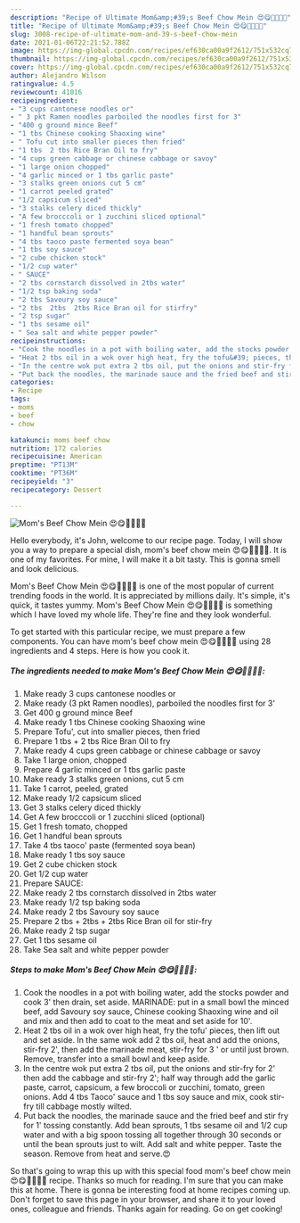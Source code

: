 ```yaml
---
description: "Recipe of Ultimate Mom&amp;#39;s Beef Chow Mein 😍😋🐂🍝🍗🥗"
title: "Recipe of Ultimate Mom&amp;#39;s Beef Chow Mein 😍😋🐂🍝🍗🥗"
slug: 3008-recipe-of-ultimate-mom-and-39-s-beef-chow-mein
date: 2021-01-06T22:21:52.788Z
image: https://img-global.cpcdn.com/recipes/ef630ca00a9f2612/751x532cq70/moms-beef-chow-mein-😍😋🐂🍝🍗🥗-recipe-main-photo.jpg
thumbnail: https://img-global.cpcdn.com/recipes/ef630ca00a9f2612/751x532cq70/moms-beef-chow-mein-😍😋🐂🍝🍗🥗-recipe-main-photo.jpg
cover: https://img-global.cpcdn.com/recipes/ef630ca00a9f2612/751x532cq70/moms-beef-chow-mein-😍😋🐂🍝🍗🥗-recipe-main-photo.jpg
author: Alejandro Wilson
ratingvalue: 4.5
reviewcount: 41016
recipeingredient:
- "3 cups cantonese noodles or"
- " 3 pkt Ramen noodles parboiled the noodles first for 3"
- "400 g ground mince Beef"
- "1 tbs Chinese cooking Shaoxing wine"
- " Tofu cut into smaller pieces then fried"
- "1 tbs  2 tbs Rice Bran Oil to fry"
- "4 cups green cabbage or chinese cabbage or savoy"
- "1 large onion chopped"
- "4 garlic minced or 1 tbs garlic paste"
- "3 stalks green onions cut 5 cm"
- "1 carrot peeled grated"
- "1/2 capsicum sliced"
- "3 stalks celery diced thickly"
- "A few brocccoli or 1 zucchini sliced optional"
- "1 fresh tomato chopped"
- "1 handful bean sprouts"
- "4 tbs taoco paste fermented soya bean"
- "1 tbs soy sauce"
- "2 cube chicken stock"
- "1/2 cup water"
- " SAUCE"
- "2 tbs cornstarch dissolved in 2tbs water"
- "1/2 tsp baking soda"
- "2 tbs Savoury soy sauce"
- "2 tbs  2tbs  2tbs Rice Bran oil for stirfry"
- "2 tsp sugar"
- "1 tbs sesame oil"
- " Sea salt and white pepper powder"
recipeinstructions:
- "Cook the noodles in a pot with boiling water, add the stocks powder and cook 3&#39; then drain, set aside. MARINADE: put in a small bowl the minced beef, add Savoury soy sauce, Chinese cooking Shaoxing wine and oil and mix and then add to coat to the meat and set aside for 10&#39;."
- "Heat 2 tbs oil in a wok over high heat, fry the tofu&#39; pieces, then lift out and set aside. In the same wok add 2 tbs oil, heat and add the onions, stir-fry 2&#39;, then add the marinade meat, stir-fry for 3 &#39; or until just brown. Remove, transfer into a small bowl and keep aside."
- "In the centre wok put extra 2 tbs oil, put the onions and stir-fry for 2&#39; then add the cabbage and stir-fry 2&#39;; half way through add the garlic paste, carrot, capsicum, a few broccoli or zucchini, tomato, green onions. Add 4 tbs Taoco&#39; sauce and 1 tbs soy sauce and mix, cook stir-fry till cabbage mostly wilted."
- "Put back the noodles, the marinade sauce and the fried beef and stir fry for 1&#39; tossing constantly. Add bean sprouts, 1 tbs sesame oil and 1/2 cup water and with a big spoon tossing all together through 30 seconds or until the bean sprouts just to wilt. Add salt and white pepper. Taste the season. Remove from heat and serve.😍"
categories:
- Recipe
tags:
- moms
- beef
- chow

katakunci: moms beef chow 
nutrition: 172 calories
recipecuisine: American
preptime: "PT13M"
cooktime: "PT36M"
recipeyield: "3"
recipecategory: Dessert

---
```



![Mom&#39;s Beef Chow Mein 😍😋🐂🍝🍗🥗](https://img-global.cpcdn.com/recipes/ef630ca00a9f2612/751x532cq70/moms-beef-chow-mein-😍😋🐂🍝🍗🥗-recipe-main-photo.jpg)

Hello everybody, it's John, welcome to our recipe page. Today, I will show you a way to prepare a special dish, mom&#39;s beef chow mein 😍😋🐂🍝🍗🥗. It is one of my favorites. For mine, I will make it a bit tasty. This is gonna smell and look delicious.

Mom&#39;s Beef Chow Mein 😍😋🐂🍝🍗🥗 is one of the most popular of current trending foods in the world. It is appreciated by millions daily. It's simple, it's quick, it tastes yummy. Mom&#39;s Beef Chow Mein 😍😋🐂🍝🍗🥗 is something which I have loved my whole life. They're fine and they look wonderful.




To get started with this particular recipe, we must prepare a few components. You can have mom&#39;s beef chow mein 😍😋🐂🍝🍗🥗 using 28 ingredients and 4 steps. Here is how you cook it.

<!--inarticleads1-->

##### The ingredients needed to make Mom&#39;s Beef Chow Mein 😍😋🐂🍝🍗🥗:

1. Make ready 3 cups cantonese noodles or
1. Make ready  (3 pkt Ramen noodles), parboiled the noodles first for 3&#39;
1. Get 400 g ground mince Beef
1. Make ready 1 tbs Chinese cooking Shaoxing wine
1. Prepare  Tofu&#39;, cut into smaller pieces, then fried
1. Prepare 1 tbs + 2 tbs Rice Bran Oil to fry
1. Make ready 4 cups green cabbage or chinese cabbage or savoy
1. Take 1 large onion, chopped
1. Prepare 4 garlic minced or 1 tbs garlic paste
1. Make ready 3 stalks green onions, cut 5 cm
1. Take 1 carrot, peeled, grated
1. Make ready 1/2 capsicum sliced
1. Get 3 stalks celery diced thickly
1. Get A few brocccoli or 1 zucchini sliced (optional)
1. Get 1 fresh tomato, chopped
1. Get 1 handful bean sprouts
1. Take 4 tbs taoco&#39; paste (fermented soya bean)
1. Make ready 1 tbs soy sauce
1. Get 2 cube chicken stock
1. Get 1/2 cup water
1. Prepare  SAUCE:
1. Make ready 2 tbs cornstarch dissolved in 2tbs water
1. Make ready 1/2 tsp baking soda
1. Make ready 2 tbs Savoury soy sauce
1. Prepare 2 tbs + 2tbs + 2tbs Rice Bran oil for stir-fry
1. Make ready 2 tsp sugar
1. Get 1 tbs sesame oil
1. Take  Sea salt and white pepper powder




<!--inarticleads2-->

##### Steps to make Mom&#39;s Beef Chow Mein 😍😋🐂🍝🍗🥗:

1. Cook the noodles in a pot with boiling water, add the stocks powder and cook 3&#39; then drain, set aside. MARINADE: put in a small bowl the minced beef, add Savoury soy sauce, Chinese cooking Shaoxing wine and oil and mix and then add to coat to the meat and set aside for 10&#39;.
1. Heat 2 tbs oil in a wok over high heat, fry the tofu&#39; pieces, then lift out and set aside. In the same wok add 2 tbs oil, heat and add the onions, stir-fry 2&#39;, then add the marinade meat, stir-fry for 3 &#39; or until just brown. Remove, transfer into a small bowl and keep aside.
1. In the centre wok put extra 2 tbs oil, put the onions and stir-fry for 2&#39; then add the cabbage and stir-fry 2&#39;; half way through add the garlic paste, carrot, capsicum, a few broccoli or zucchini, tomato, green onions. Add 4 tbs Taoco&#39; sauce and 1 tbs soy sauce and mix, cook stir-fry till cabbage mostly wilted.
1. Put back the noodles, the marinade sauce and the fried beef and stir fry for 1&#39; tossing constantly. Add bean sprouts, 1 tbs sesame oil and 1/2 cup water and with a big spoon tossing all together through 30 seconds or until the bean sprouts just to wilt. Add salt and white pepper. Taste the season. Remove from heat and serve.😍




So that's going to wrap this up with this special food mom&#39;s beef chow mein 😍😋🐂🍝🍗🥗 recipe. Thanks so much for reading. I'm sure that you can make this at home. There is gonna be interesting food at home recipes coming up. Don't forget to save this page in your browser, and share it to your loved ones, colleague and friends. Thanks again for reading. Go on get cooking!
